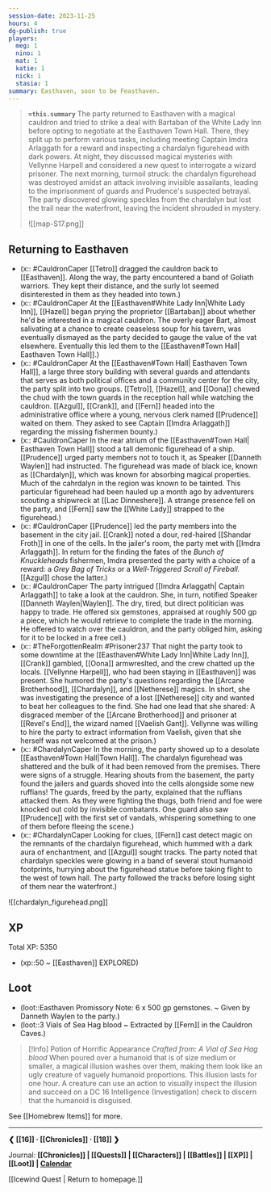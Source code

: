 ```yaml
---
session-date: 2023-11-25
hours: 4
dg-publish: true
players: 
  meg: 1
  nino: 1
  mat: 1
  katie: 1
  nick: 1
  stasia: 1
summary: Easthaven, soon to be Feasthaven.
---
```


> **`=this.summary`**
> The party returned to Easthaven with a magical cauldron and tried to strike a deal with Bartaban of the White Lady Inn before opting to negotiate at the Easthaven Town Hall. There, they split up to perform various tasks, including meeting Captain Imdra Arlaggath for a reward and inspecting a chardalyn figurehead with dark powers. At night, they discussed magical mysteries with Vellynne Harpell and considered a new quest to interrogate a wizard prisoner. The next morning, turmoil struck: the chardalyn figurehead was destroyed amidst an attack involving invisible assailants, leading to the imprisonment of guards and Prudence's suspected betrayal. The party discovered glowing speckles from the chardalyn but lost the trail near the waterfront, leaving the incident shrouded in mystery.
> 
> ![[map-S17.png]] 

## Returning to Easthaven
- (x:: #CauldronCaper [[Tetro]] dragged the cauldron back to [[Easthaven]]. Along the way, the party encountered a band of Goliath warriors. They kept their distance, and the surly lot seemed disinterested in them as they headed into town.)
- (x:: #CauldronCaper At the [[Easthaven#White Lady Inn|White Lady Inn]], [[Hazel]] began prying the proprietor [[Bartaban]] about whether he'd be interested in a magical cauldron. The overly eager Bart, almost salivating at a chance to create ceaseless soup for his tavern, was eventually dismayed as the party decided to gauge the value of the vat elsewhere. Eventually this led them to the [[Easthaven#Town Hall| Easthaven Town Hall]].)
- (x:: #CauldronCaper At the [[Easthaven#Town Hall| Easthaven Town Hall]], a large three story building with several guards and attendants that serves as both political offices and a community center for the city, the party split into two groups. [[Tetro]], [[Hazel]], and [[Oona]] chewed the chud with the town guards in the reception hall while watching the cauldron. [[Azgul]], [[Crank]], and [[Fern]] headed into the administrative office where a young, nervous clerk named [[Prudence]] waited on them. They asked to see Captain [[Imdra Arlaggath]] regarding the missing fishermen bounty.)
- (x:: #CauldronCaper In the rear atrium of the [[Easthaven#Town Hall| Easthaven Town Hall]] stood a tall demonic figurehead of a ship. [[Prudence]] urged party members not to touch it, as Speaker [[Danneth Waylen]] had instructed. The figurehead was made of black ice, known as [[Chardalyn]], which was known for absorbing magical properties. Much of the cahrdalyn in the region was known to be tainted. This particular figurehead had been hauled up a month ago by adventurers scouting a shipwreck at [[Lac Dinneshere]]. A strange presence fell on the party, and [[Fern]] saw the [[White Lady]] strapped to the figurehead.)
- (x:: #CauldronCaper [[Prudence]] led the party members into the basement in the city jail. [[Crank]] noted a dour, red-haired [[Shandar Froth]] in one of the cells. In the jailer's room, the party met with [[Imdra Arlaggath]]. In return for the finding the fates of the *Bunch of Knuckleheads* fishermen, Imdra presented the party with a choice of a reward: a *Grey Bag of Tricks* or a *Well-Triggered Scroll of Fireball.* [[Azgul]] chose the latter.)
- (x:: #CauldronCaper The party intrigued [[Imdra Arlaggath| Captain Arlaggath]] to take a look at the cauldron. She, in turn, notified Speaker [[Danneth Waylen|Waylen]]. The dry, tired, but direct politician was happy to trade. He offered six gemstones, appraised at roughly 500 gp a piece, which he would retrieve to complete the trade in the morning. He offered to watch over the cauldron, and the party obliged him, asking for it to be locked in a free cell.)
- (x:: #TheForgottenRealm #Prisoner237 That night the party took to some downtime at the [[Easthaven#White Lady Inn|White Lady Inn]], [[Crank]] gambled, [[Oona]] armwreslted, and the crew chatted up the locals. [[Vellynne Harpell]], who had been staying in [[Easthaven]] was present. She humored the party's questions regarding the [[Arcane Brotherhood]], [[Chardalyn]], and [[Netherese]] magics. In short, she was investigating the presence of a lost [[Netherese]] city and wanted to beat her colleagues to the find. She had one lead that she shared: A disgraced member of the [[Arcane Brotherhood]] and prisoner at [[Revel's End]], the wizard named [[Vaelish Gant]]. Vellynne was willing to hire the party to extract information from Vaelish, given that she herself was not welcomed at the prison.)
- (x:: #ChardalynCaper In the morning, the party showed up to a desolate [[Easthaven#Town Hall|Town Hall]]. The chardalyn figurehead was shattered and the bulk of it had been removed from the premises. There were signs of a struggle. Hearing shouts from the basement, the party found the jailers and guards shoved into the cells alongside some new ruffians! The guards, freed by the party, explained that the ruffians attacked them. As they were fighting the thugs, both friend and foe were knocked out cold by invisible combatants. One guard also saw [[Prudence]] with the first set of vandals, whispering something to one of them before fleeing the scene.)
- (x:: #ChardalynCaper Looking for clues, [[Fern]] cast detect magic on the remnants of the chardalyn figurehead, which hummed with a dark aura of enchantment, and [[Azgul]] sought tracks. The party noted that chardalyn speckles were glowing in a band of several stout humanoid footprints, hurrying about the figurehead statue before taking flight to the west of town hall. The party followed the tracks before losing sight of them near the waterfront.)


![[chardalyn_figurehead.png]]

## XP
Total XP: 5350
- (xp::50 ~ [[Easthaven]] EXPLORED)

## Loot
- (loot::Easthaven Promissory Note: 6 x 500 gp gemstones. ~ Given by Danneth Waylen to the party.)
- (loot::3 Vials of Sea Hag blood ~ Extracted by [[Fern]] in the Cauldron Caves.)

> [!Info] Potion of Horrific Appearance
> *Crafted from: A Vial of Sea Hag blood*
> When poured over a humanoid that is of size medium or smaller, a magical illusion washes over them, making them look like an ugly creature of vaguely humanoid proportions. This illusion lasts for one hour. A creature can use an action to visually inspect the illusion and succeed on a DC 16 Intelligence (Investigation) check to discern that the humanoid is disguised.

See [[Homebrew Items]] for more.

---
**❮ [[16]] · [[Chronicles]] ·  [[18]] ❯**

Journal: **[[Chronicles]] | [[Quests]] |  [[Characters]] | [[Battles]] | [[XP]] | [[Loot]] | [Calendar](https://app.fantasy-calendar.com/calendars/38f9e3f5098bac1f655a4fb4241f35eb)**

[[Icewind Quest | Return to homepage.]]

